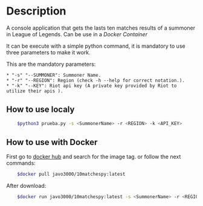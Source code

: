 # Description
A console application that gets the lasts ten matches results of a summoner in League of Legends. Can be use in a *Docker Container*

It can be execute with a simple python command, it is mandatory to use three parameters to make it work.

This are the mandatory parameters:

    * "-s" "--SUMMONER": Summoner Name.
    * "-r" "--REGION": Region (check -h --help for correct notation.).
    * "-k" "--KEY": Riot api key (A private key provided by Riot to utilize their apis ).

## How to use localy

```bash
    $python3 prueba.py -s <SummonerName> -r <REGION> -k <API_KEY>
```

## How to use with Docker

First go to [docker hub](https://hub.docker.com/r/javo3000/10matchespy/tags) and search for the image tag. or follow the next commands:

```bash
    $docker pull javo3000/10matchespy:latest
```

After download:

```bash
    $docker run javo3000/10matchespy:latest -s <SummonerName> -r <REGION> -k <API_KEY>
```